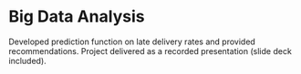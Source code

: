 # Big Data Analysis
Developed prediction function on late delivery rates and provided recommendations. Project delivered as a recorded presentation (slide deck included).
